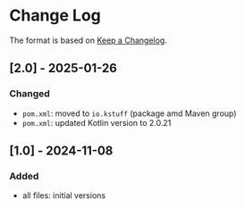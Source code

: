 # Change Log

The format is based on [Keep a Changelog](http://keepachangelog.com/).

## [2.0] - 2025-01-26
### Changed
- `pom.xml`: moved to `io.kstuff` (package amd Maven group)
- `pom.xml`: updated Kotlin version to 2.0.21

## [1.0] - 2024-11-08
### Added
- all files: initial versions
